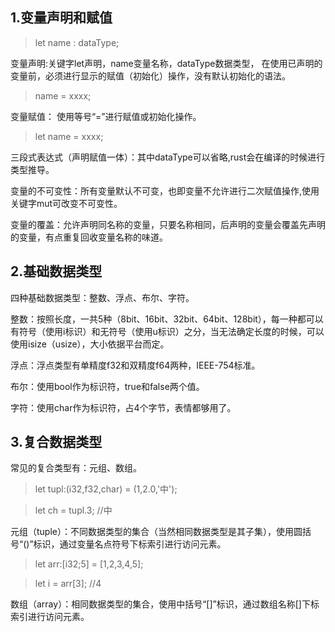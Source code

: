 ## 1.变量声明和赋值

> let   name : dataType; 

变量声明:关键字let声明，name变量名称，dataType数据类型， 在使用已声明的变量前，必须进行显示的赋值（初始化）操作，没有默认初始化的语法。

> name = xxxx;

变量赋值： 使用等号“=”进行赋值或初始化操作。

>let name = xxxx; 

三段式表达式（声明赋值一体）：其中dataType可以省略,rust会在编译的时候进行类型推导。

变量的不可变性：所有变量默认不可变，也即变量不允许进行二次赋值操作,使用关键字mut可改变不可变性。

变量的覆盖：允许声明同名称的变量，只要名称相同，后声明的变量会覆盖先声明的变量，有点重复回收变量名称的味道。

## 2.基础数据类型

四种基础数据类型：整数、浮点、布尔、字符。

整数：按照长度，一共5种（8bit、16bit、32bit、64bit、128bit），每一种都可以有符号（使用i标识）和无符号（使用u标识）之分，当无法确定长度的时候，可以使用isize（usize），大小依据平台而定。

浮点：浮点类型有单精度f32和双精度f64两种，IEEE-754标准。

布尔：使用bool作为标识符，true和false两个值。

字符：使用char作为标识符，占4个字节，表情都够用了。

## 3.复合数据类型

常见的复合类型有：元组、数组。

>let tupl:(i32,f32,char) = (1,2.0,'中');

>let ch = tupl.3; //中

元组（tuple）：不同数据类型的集合（当然相同数据类型是其子集），使用圆括号“()”标识，通过变量名点符号下标索引进行访问元素。

>let arr:[i32;5] = [1,2,3,4,5];

>let i = arr[3]; //4

数组（array）：相同数据类型的集合，使用中括号“[]”标识，通过数组名称[]下标索引进行访问元素。
